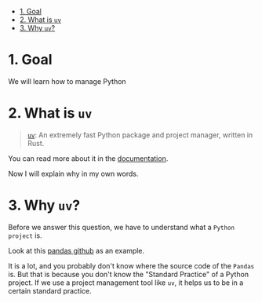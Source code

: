 - [1. Goal](#1-goal)
- [2. What is `uv`](#2-what-is-uv)
- [3. Why `uv`?](#3-why-uv)

# 1. Goal
We will learn how to manage Python

# 2. What is `uv`

> [`uv`](https://docs.astral.sh/uv/): An extremely fast Python package and project manager, written in Rust.

You can read more about it in the [documentation](https://docs.astral.sh/uv/).

Now I will explain why in my own words.

# 3. Why `uv`?

Before we answer this question, we have to understand what a `Python project` is.

Look at this [pandas github](https://github.com/pandas-dev/pandas) as an example.

It is a lot, and you probably don't know where the source code of the `Pandas` is.
But that is because you don't know the "Standard Practice" of a Python project.
If we use a project management tool like `uv`, it helps us to be in a certain standard practice.


